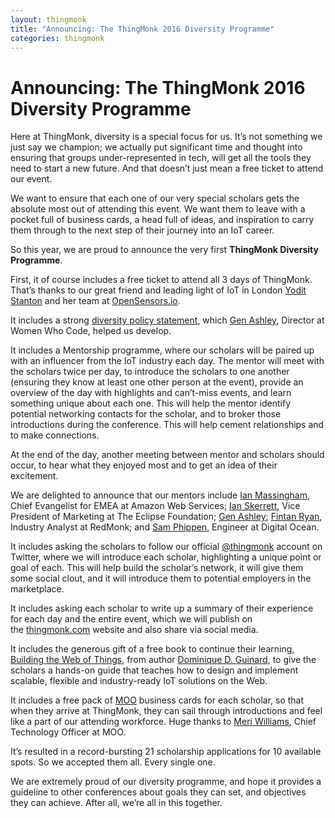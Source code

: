 ```yaml
---
layout: thingmonk
title: "Announcing: The ThingMonk 2016 Diversity Programme"
categories: thingmonk
---
```

<div class="l-about row">

<h1 class="text-center">Announcing: The ThingMonk 2016 Diversity Programme</h1>
<p>
Here at ThingMonk, diversity is a special focus for us. It’s not something we just say we champion; we actually put significant time and thought into ensuring that groups under-represented in tech, will get all the tools they need to start a new future. And that doesn’t just mean a free ticket to attend our event. 
<p>
We want to ensure that each one of our very special scholars gets the absolute most out of attending this event. We want them to leave with a pocket full of business cards, a head full of ideas, and inspiration to carry them through to the next step of their journey into an IoT career.
<p>
So this year, we are proud to announce the very first <b>ThingMonk Diversity Programme</b>. 
<p>
First, it of course includes a free ticket to attend all 3 days of ThingMonk. That’s thanks to our great friend and leading light of IoT in London <a href="https://twitter.com/yoditstanton">Yodit Stanton</a> and her team at <a href="http://opensensors.io">OpenSensors.io</a>. 
<p>
It includes a strong <a href="http://thingmonk.com/index.html#coc">diversity policy statement</a>, which <a href="https://twitter.com/coderinheels">Gen Ashley</a>, Director at Women Who Code, helped us develop. 
<p>
It includes a Mentorship programme, where our scholars will be paired up with an influencer from the IoT industry each day. The mentor will meet with the scholars twice per day, to introduce the scholars to one another (ensuring they know at least one other person at the event), provide an overview of the day with highlights and can’t-miss events, and learn something unique about each one. This will help the mentor identify potential networking contacts for the scholar, and to broker those introductions during the conference. This will help cement relationships and to make connections. 
<p>
At the end of the day, another meeting between mentor and scholars should occur, to hear what they enjoyed most and to get an idea of their excitement. 
<p>
We are delighted to announce that our mentors include <a href="https://twitter.com/IanMmmm">Ian Massingham</a>, Chief Evangelist for EMEA at Amazon Web Services; <a href="https://twitter.com/IanSkerrett">Ian Skerrett</a>, Vice President of Marketing at The Eclipse Foundation; <a href="https://twitter.com/coderinheels">Gen Ashley</a>; <a href="https://twitter.com/fintanr">Fintan Ryan</a>, Industry Analyst at RedMonk; and <a href="https://twitter.com/samphippen">Sam Phippen</a>, Engineer at Digital Ocean. 
<p>
It includes asking the scholars to follow our official <a href="https://twitter.com/thingmonk">@thingmonk</a> account on Twitter, where we will introduce each scholar, highlighting a unique point or goal of each. This will help build the scholar’s network, it will give them some social clout, and it will introduce them to potential employers in the marketplace. 
<p>
It includes asking each scholar to write up a summary of their experience for each day and the entire event, which we will publish on the <a href="http://thingmonk.com">thingmonk.com</a> website and also share via social media. 
<p>
It includes the generous gift of a free book to continue their learning, <a href="http://webofthings.org/book/">Building the Web of Things</a>, from author <a href="https://twitter.com/domguinard">Dominique D. Guinard</a>, to give the scholars a hands-on guide that teaches how to design and implement scalable, flexible and industry-ready IoT solutions on the Web. 
<p>
It includes a free pack of <a href="http://moo.com">MOO</a> business cards for each scholar, so that when they arrive at ThingMonk, they can sail through introductions and feel like a part of our attending workforce. Huge thanks to <a href="https://twitter.com/Geek_Manager">Meri Williams</a>, Chief Technology Officer at MOO.
<p>
It’s resulted in a record-bursting 21 scholarship applications for 10 available spots. So we accepted them all. Every single one. 
<p>
We are extremely proud of our diversity programme, and hope it provides a guideline to other conferences about goals they can set, and objectives they can achieve. After all, we’re all in this together. 
